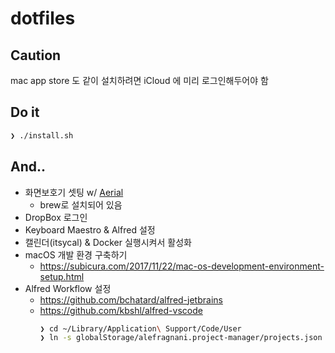 # dotfiles

## Caution
mac app store 도 같이 설치하려면 iCloud 에 미리 로그인해두어야 함

## Do it

```zsh
❯ ./install.sh
```

## And..

* 화면보호기 셋팅 w/ [Aerial](https://github.com/JohnCoates/Aerial)
    * brew로 설치되어 있음
* DropBox 로그인
* Keyboard Maestro & Alfred 설정
* 캘린더(itsycal) & Docker 실행시켜서 활성화
* macOS 개발 환경 구축하기
    * https://subicura.com/2017/11/22/mac-os-development-environment-setup.html
* Alfred Workflow 설정
    * https://github.com/bchatard/alfred-jetbrains
    * https://github.com/kbshl/alfred-vscode
        ```zsh
        ❯ cd ~/Library/Application\ Support/Code/User
        ❯ ln -s globalStorage/alefragnani.project-manager/projects.json ./projects.json
        ```
